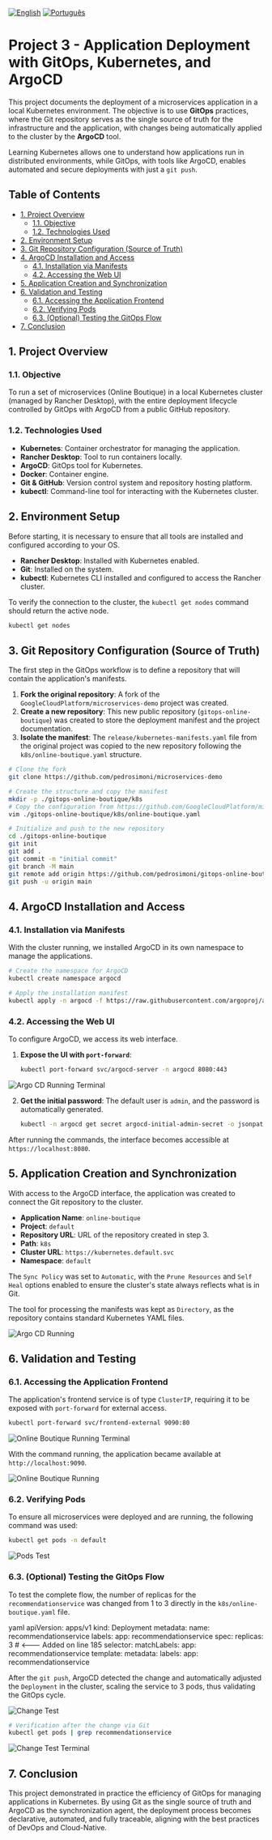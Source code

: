 [![English](https://img.shields.io/badge/English-blue.svg)](README.en.md)
[![Português](https://img.shields.io/badge/Português-green.svg)](README.md)

# Project 3 - Application Deployment with GitOps, Kubernetes, and ArgoCD

This project documents the deployment of a microservices application in a local Kubernetes environment. The objective is to use **GitOps** practices, where the Git repository serves as the single source of truth for the infrastructure and the application, with changes being automatically applied to the cluster by the **ArgoCD** tool.

Learning Kubernetes allows one to understand how applications run in distributed environments, while GitOps, with tools like ArgoCD, enables automated and secure deployments with just a `git push`.

## Table of Contents

- [1. Project Overview](#1-project-overview)
  - [1.1. Objective](#11-objective)
  - [1.2. Technologies Used](#12-technologies-used)
- [2. Environment Setup](#2-environment-setup)
- [3. Git Repository Configuration (Source of Truth)](#3-git-repository-configuration-source-of-truth)
- [4. ArgoCD Installation and Access](#4-argocd-installation-and-access)
  - [4.1. Installation via Manifests](#41-installation-via-manifests)
  - [4.2. Accessing the Web UI](#42-accessing-the-web-ui)
- [5. Application Creation and Synchronization](#5-application-creation-and-synchronization)
- [6. Validation and Testing](#6-validation-and-testing)
  - [6.1. Accessing the Application Frontend](#61-accessing-the-application-frontend)
  - [6.2. Verifying Pods](#62-verifying-pods)
  - [6.3. (Optional) Testing the GitOps Flow](#63-optional-testing-the-gitops-flow)
- [7. Conclusion](#7-conclusion)

## 1. Project Overview

### 1.1. Objective

To run a set of microservices (Online Boutique) in a local Kubernetes cluster (managed by Rancher Desktop), with the entire deployment lifecycle controlled by GitOps with ArgoCD from a public GitHub repository.

### 1.2. Technologies Used

- **Kubernetes**: Container orchestrator for managing the application.
- **Rancher Desktop**: Tool to run containers locally.
- **ArgoCD**: GitOps tool for Kubernetes.
- **Docker**: Container engine.
- **Git & GitHub**: Version control system and repository hosting platform.
- **kubectl**: Command-line tool for interacting with the Kubernetes cluster.

## 2. Environment Setup

Before starting, it is necessary to ensure that all tools are installed and configured according to your OS.

- **Rancher Desktop**: Installed with Kubernetes enabled.
- **Git**: Installed on the system.
- **kubectl**: Kubernetes CLI installed and configured to access the Rancher cluster.

To verify the connection to the cluster, the `kubectl get nodes` command should return the active node.

```h
kubectl get nodes
```

## 3. Git Repository Configuration (Source of Truth)

The first step in the GitOps workflow is to define a repository that will contain the application's manifests.

1.  **Fork the original repository**: A fork of the `GoogleCloudPlatform/microservices-demo` project was created.
2.  **Create a new repository**: This new public repository (`gitops-online-boutique`) was created to store the deployment manifest and the project documentation.
3.  **Isolate the manifest**: The `release/kubernetes-manifests.yaml` file from the original project was copied to the new repository following the `k8s/online-boutique.yaml` structure.

```bash
# Clone the fork
git clone https://github.com/pedrosimoni/microservices-demo

# Create the structure and copy the manifest
mkdir -p ./gitops-online-boutique/k8s
# Copy the configuration from https://github.com/GoogleCloudPlatform/microservices-demo/blob/main/release/kubernetes-manifests.yaml
vim ./gitops-online-boutique/k8s/online-boutique.yaml

# Initialize and push to the new repository
cd ./gitops-online-boutique
git init
git add .
git commit -m "initial commit"
git branch -M main
git remote add origin https://github.com/pedrosimoni/gitops-online-boutique.git
git push -u origin main
```

## 4. ArgoCD Installation and Access

### 4.1. Installation via Manifests

With the cluster running, we installed ArgoCD in its own namespace to manage the applications.

```sh
# Create the namespace for ArgoCD
kubectl create namespace argocd

# Apply the installation manifest
kubectl apply -n argocd -f https://raw.githubusercontent.com/argoproj/argo-cd/stable/manifests/install.yaml
```

### 4.2. Accessing the Web UI

To configure ArgoCD, we access its web interface.

1.  **Expose the UI with `port-forward`**:
    ```sh
    kubectl port-forward svc/argocd-server -n argocd 8080:443
    ```

![Argo CD Running Terminal](../img/argo-term.png)

2.  **Get the initial password**: The default user is `admin`, and the password is automatically generated.
    ```sh
    kubectl -n argocd get secret argocd-initial-admin-secret -o jsonpath="{.data.password}" | base64 -d
    ```

After running the commands, the interface becomes accessible at `https://localhost:8080`.

## 5. Application Creation and Synchronization

With access to the ArgoCD interface, the application was created to connect the Git repository to the cluster.

- **Application Name**: `online-boutique`
- **Project**: `default`
- **Repository URL**: URL of the repository created in step 3.
- **Path**: `k8s`
- **Cluster URL**: `https://kubernetes.default.svc`
- **Namespace**: `default`

The `Sync Policy` was set to `Automatic`, with the `Prune Resources` and `Self Heal` options enabled to ensure the cluster's state always reflects what is in Git.

The tool for processing the manifests was kept as `Directory`, as the repository contains standard Kubernetes YAML files.

![Argo CD Running](../img/argo-dash.png)

## 6. Validation and Testing

### 6.1. Accessing the Application Frontend

The application's frontend service is of type `ClusterIP`, requiring it to be exposed with `port-forward` for external access.

```sh
kubectl port-forward svc/frontend-external 9090:80
```

![Online Boutique Running Terminal](../img/online-boutique-term.png)

With the command running, the application became available at `http://localhost:9090`.

![Online Boutique Running](../img/online-boutique.png)

### 6.2. Verifying Pods

To ensure all microservices were deployed and are running, the following command was used:

```sh
kubectl get pods -n default
```

![Pods Test](../img/pods-test.png)

### 6.3. (Optional) Testing the GitOps Flow

To test the complete flow, the number of replicas for the `recommendationservice` was changed from 1 to 3 directly in the `k8s/online-boutique.yaml` file.

yaml
apiVersion: apps/v1
kind: Deployment
metadata:
  name: recommendationservice
  labels:
    app: recommendationservice
spec:
  replicas: 3 # <--- Added on line 185
  selector:
    matchLabels:
      app: recommendationservice
  template:
    metadata:
      labels:
        app: recommendationservice

After the `git push`, ArgoCD detected the change and automatically adjusted the `Deployment` in the cluster, scaling the service to 3 pods, thus validating the GitOps cycle.

![Change Test](../img/synced.png)

```sh
# Verification after the change via Git
kubectl get pods | grep recommendationservice
```

![Change Test Terminal](../img/pods-more.png)

## 7. Conclusion

This project demonstrated in practice the efficiency of GitOps for managing applications in Kubernetes. By using Git as the single source of truth and ArgoCD as the synchronization agent, the deployment process becomes declarative, automated, and fully traceable, aligning with the best practices of DevOps and Cloud-Native.